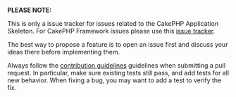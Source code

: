 **PLEASE NOTE:**

This is only a issue tracker for issues related to the CakePHP Application Skeleton.
For CakePHP Framework issues please use this [issue tracker](https://github.com/cakephp/cakephp/issues).


The best way to propose a feature is to open an issue first and discuss your ideas there before implementing them.

Always follow the [contribution guidelines](https://github.com/cakephp/cakephp/blob/master/.github/CONTRIBUTING.md) guidelines when submitting a pull request. In particular, make sure existing tests still pass, and add tests for all new behavior. When fixing a bug, you may want to add a test to verify the fix.